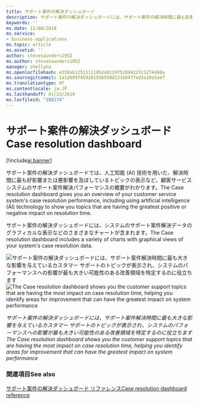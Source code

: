 ```yaml
---
title: サポート案件の解決ダッシュボード
description: サポート案件の解決ダッシュボードには、サポート案件の解決時間に最も影響しているカスタマー サポートのトピックが表示されます。
keywords: ''
ms.date: 11/08/2018
ms.service:
- business-applications
ms.topic: article
ms.assetid: ''
author: stevesaunders1952
ms.author: stevesaunders1952
manager: shellyha
ms.openlocfilehash: e350ab12511111852a9129f52894227c5274498a
ms.sourcegitcommit: 1a326997459281936558d131b647fad3a28e5aef
ms.translationtype: HT
ms.contentlocale: ja-JP
ms.lasthandoff: 01/23/2019
ms.locfileid: "288174"
---
```

# <a name="case-resolution-dashboard"></a><span data-ttu-id="03c97-103">サポート案件の解決ダッシュボード</span><span class="sxs-lookup"><span data-stu-id="03c97-103">Case resolution dashboard</span></span>

[!include[ai banner](../includes/ai.md)] 

<span data-ttu-id="03c97-104">サポート案件の解決ダッシュボードでは、人工知能 (AI) 技術を用いた、解決時間に最も好影響または悪影響を及ぼしているトピックの表示など、顧客サービス システムのサポート案件解決パフォーマンスの概要がわかります。</span><span class="sxs-lookup"><span data-stu-id="03c97-104">The Case resolution dashboard gives you an overview of your customer service system's case resolution performance, including using artificial intelligence (AI) technology to show you topics that are having the greatest positive or negative impact on resolution time.</span></span>

<span data-ttu-id="03c97-105">サポート案件の解決ダッシュボードには、システムのサポート案件解決データのグラフィカルな表示などのさまざまなチャートが含まれます。</span><span class="sxs-lookup"><span data-stu-id="03c97-105">The Case resolution dashboard includes a variety of charts with graphical views of your system's case resolution data.</span></span>

<span data-ttu-id="03c97-106">![サポート案件の解決ダッシュボードには、サポート案件解決時間に最も大きな影響を与えているカスタマー サポートのトピックが表示され、システムのパフォーマンスへの影響が最も大きい可能性のある改善領域を特定するのに役立ちます](media/case-resolution-dashboard.png "サポート案件の解決ダッシュボードには、サポート案件解決時間に最も大きな影響を与えているカスタマー サポートのトピックが表示され、システムのパフォーマンスへの影響が最も大きい可能性のある改善領域を特定するのに役立ちます")</span><span class="sxs-lookup"><span data-stu-id="03c97-106">![The Case resolution dashboard shows you the customer support topics that are having the most impact on case resolution time, helping you identify areas for improvement that can have the greatest impact on system performance](media/case-resolution-dashboard.png "The Case resolution dashboard shows you the customer support topics that are having the most impact on case resolution time, helping you identify areas for improvement that can have the greatest impact on system performance")</span></span>

<span data-ttu-id="03c97-107">*サポート案件の解決ダッシュボードには、サポート案件解決時間に最も大きな影響を与えているカスタマー サポートのトピックが表示され、システムのパフォーマンスへの影響が最も大きい可能性のある改善領域を特定するのに役立ちます*</span><span class="sxs-lookup"><span data-stu-id="03c97-107">*The Case resolution dashboard shows you the customer support topics that are having the most impact on case resolution time, helping you identify areas for improvement that can have the greatest impact on system performance*</span></span>

### <a name="see-also"></a><span data-ttu-id="03c97-108">関連項目</span><span class="sxs-lookup"><span data-stu-id="03c97-108">See also</span></span>
[<span data-ttu-id="03c97-109">サポート案件の解決ダッシュボード リファレンス</span><span class="sxs-lookup"><span data-stu-id="03c97-109">Case resolution dashboard reference</span></span>](https://docs.microsoft.com/dynamics365/ai/customer-service-insights/dashboard-case-resolutions)
